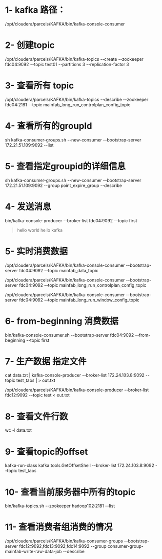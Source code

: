 # 1- kafka 路径： 
/opt/cloudera/parcels/KAFKA/bin/kafka-console-consumer


# 2- 创建topic
/opt/cloudera/parcels/KAFKA/bin/kafka-topics  --create  --zookeeper fdc04:9092  --topic test01 --partitions 3  --replication-factor 3


# 3- 查看所有 topic
/opt/cloudera/parcels/KAFKA/bin/kafka-topics  --describe  --zookeeper fdc04:2181  --topic  mainfab_long_run_controlplan_config_topic

# 4- 查看所有的groupId

sh kafka-consumer-groups.sh --new-consumer --bootstrap-server 172.21.51.109:9092 --list 



# 5- **查看指定groupid的详细信息** 

sh kafka-consumer-groups.sh --new-consumer --bootstrap-server 172.21.51.109:9092 --group point_expire_group --describe 



# 4- 发送消息

bin/kafka-console-producer  --broker-list fdc04:9092 --topic first 
>hello world 
>hello kafka 



# 5- 实时消费数据
/opt/cloudera/parcels/KAFKA/bin/kafka-console-consumer --bootstrap-server fdc04:9092 --topic mainfab_data_topic  

/opt/cloudera/parcels/KAFKA/bin/kafka-console-consumer --bootstrap-server fdc04:9092 --topic mainfab_long_run_controlplan_config_topic

/opt/cloudera/parcels/KAFKA/bin/kafka-console-consumer --bootstrap-server fdc04:9092 --topic mainfab_long_run_window_config_topic

# 6- from-beginning 消费数据
bin/kafka-console-consumer.sh --bootstrap-server fdc04:9092 --from-beginning --topic first



# 7- 生产数据 指定文件
cat data.txt |  kafka-console-producer --broker-list 172.24.103.8:9092 --topic test_taos | > out.txt



/opt/cloudera/parcels/KAFKA/bin/kafka-console-producer --broker-list fdc12:9092 --topic test < out.txt




# 8- 查看文件行数
wc -l data.txt

# 9- 查看topic的offset
kafka-run-class kafka.tools.GetOffsetShell --broker-list 172.24.103.8:9092 --topic test_taos



# 10- 查看当前服务器中所有的topic
bin/kafka-topics.sh --zookeeper hadoop102:2181 --list



# 11- 查看消费者组消费的情况

/opt/cloudera/parcels/KAFKA/bin/kafka-consumer-groups --bootstrap-server fdc12:9092,fdc13:9092,fdc14:9092 --group  consumer-group-mainfab-write-raw-data-job --describe



